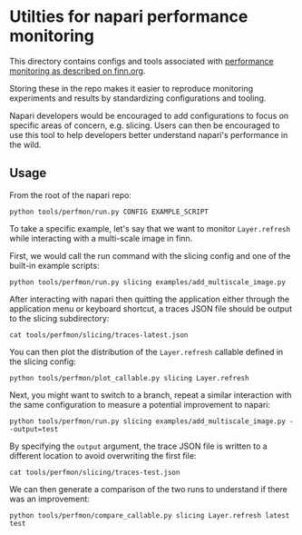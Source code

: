 # Utilties for napari performance monitoring

This directory contains configs and tools associated with [performance monitoring as described on finn.org](https://finn.org/stable/howtos/perfmon.html?highlight=perfmon).

Storing these in the repo makes it easier to reproduce monitoring experiments and results by standardizing configurations and tooling.

Napari developers would be encouraged to add configurations to focus on specific areas of concern, e.g. slicing.
Users can then be encouraged to use this tool to help developers better understand napari's performance in the wild.

## Usage

From the root of the napari repo:

```shell
python tools/perfmon/run.py CONFIG EXAMPLE_SCRIPT
```

To take a specific example, let's say that we want to monitor `Layer.refresh`
while interacting with a multi-scale image in finn.

First, we would call the run command with the slicing config and one of the
built-in example scripts:

```shell
python tools/perfmon/run.py slicing examples/add_multiscale_image.py
```

After interacting with napari then quitting the application either through
the application menu or keyboard shortcut, a traces JSON file should be
output to the slicing subdirectory:

```shell
cat tools/perfmon/slicing/traces-latest.json
```

You can then plot the distribution of the `Layer.refresh` callable defined
in the slicing config:

```shell
python tools/perfmon/plot_callable.py slicing Layer.refresh
```

Next, you might want to switch to a branch, repeat a similar interaction
with the same configuration to measure a potential improvement to napari:

```shell
python tools/perfmon/run.py slicing examples/add_multiscale_image.py --output=test
```

By specifying the `output` argument, the trace JSON file is written to a
different location to avoid overwriting the first file:

```shell
cat tools/perfmon/slicing/traces-test.json
```

We can then generate a comparison of the two runs to understand if there
was an improvement:

```shell
python tools/perfmon/compare_callable.py slicing Layer.refresh latest test
```
